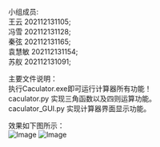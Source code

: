 小组成员:  
  王云 202112131105;  
  冯雪 202112131128;      
  秦弦 202112131165;  
  袁慧敏 202112131154;  
  苏舣 202112131091;  

主要文件说明：   
  执行Caculator.exe即可运行计算器所有功能！   
  caculator.py 实现三角函数以及四则运算功能。    
  caculator_GUI.py 实现计算器界面显示功能。     
     
效果如下图所示：     
![lmage](https://github.com/CQU-group/tri_func/tree/main/Screenshots/6c5588673923dd47.png)
![lmage](https://github.com/CQU-group/tri_func/tree/main/Screenshots/2.png)
